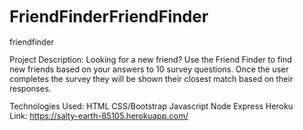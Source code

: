 # FriendFinderFriendFinder
friendfinder

Project Description:
Looking for a new friend? Use the Friend Finder to find new friends based on your answers to 10 survey questions. Once the user completes the survey they will be shown their closest match based on their responses.

Technologies Used:
HTML
CSS/Bootstrap
Javascript
Node
Express
Heroku Link:
https://salty-earth-85105.herokuapp.com/